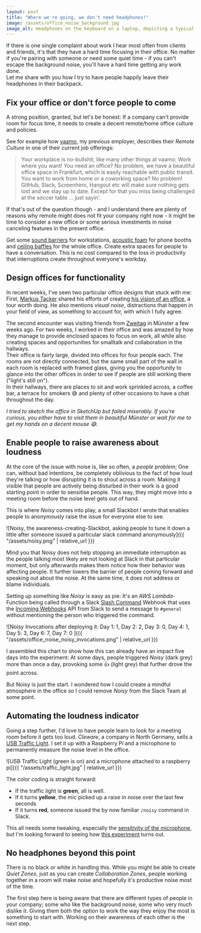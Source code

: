 ```yaml
---
layout: post
title: "Where we're going, we don't need headphones!"
image: /assets/office_noise_background.jpg
image_alt: Headphones on the keyboard on a laptop, depicting a typical way to flee loud environments
---
```


If there is one single complaint about work I hear most often from clients and friends, it's that they have a hard time focusing in their office. No matter if you're pairing with someone or need some quiet time - if you can't escape the background noise, you'll have a hard time getting any work done.  
Let me share with you how I try to have people happily leave their headphones in their backpack.

## Fix your office or don't force people to come

A strong position, granted, but let's be honest: If a company can't provide room for focus time, it needs to create a decent remote/home office culture and policies.

See for example how [vaamo](https://codecraft.vaamo.de/jobs/web-frontend-dev.html), my previous employer, describes their *Remote Culture* in one of their current job offerings:

>Your workplace is no-bullshit, like many other things at vaamo: Work where you want! You need an office? No problem, we have a beautiful office space in Frankfurt, which is easily reachable with public transit. You want to work from home or a coworking space? No problem! GitHub, Slack, Screenhero, Hangout etc will make sure nothing gets lost and we stay up to date. Except for that you miss being challenged at the soccer table … just sayin’.

If that's out of the question though - and I understand there are plenty of reasons why remote might does not fit your company right now - it might be time to consider a new office or some serious investments in noise canceling features in the present office.

Get some [sound barriers](http://www.ikea.com/de/de/catalog/products/70268811/) for workstations, [acoustic foam](https://acousticalsolutions.com/product-category/acoustic-foam/) for phone booths and [ceiling baffles](https://acousticalsolutions.com/product-category/ceiling-treatments/ceiling-sound-baffles/) for the whole office. Create extra spaces for people to have a conversation. This is no cost compared to the loss in productivity that interruptions create throughout everyone's workday.

## Design offices for functionality

In recent weeks, I've seen two particular office designs that stuck with me: First, [Markus Tacker](https://twitter.com/coderbyheart) shared his efforts of creating [his vision of an office](https://coderbyheart.com/office-design-by-an-office-hater/), a tour worth doing. He also mentions *visual noise*, distractions that happen in your field of view, as something to account for, with which I fully agree.

The second encounter was visiting friends from [Zweitag](http://zweitag.de/) in Münster a few weeks ago. For two weeks, I worked in their office and was amazed by how they manage to provide enclosed spaces to focus on work, all while also creating spaces and opportunities for smalltalk and collaboration in the hallways.  
Their office is fairly large, divided into offices for four people each. The rooms are not directly connected, but the same small part of the wall in each room is replaced with framed glass, giving you the opportunity to glance into the other offices in order to see if people are still working there ("light's still on").  
In their hallways, there are places to sit and work sprinkled across, a coffee bar, a terrace for smokers 😅 and plenty of other occasions to have a chat throughout the day.

*I tried to sketch the office in SketchUp but failed miserably. If you're curious, you either have to visit them in beautiful Münster or wait for me to get my hands on a decent mouse 😅.*

## Enable people to raise awareness about loudness

At the core of the issue with noise is, like so often, a *people problem*; One can, without bad intentions, be completely oblivious to the fact of how loud they're talking or how disrupting it is to shout across a room.
Making it visible that people are actively being disturbed in their work is a good starting point in order to sensitise people.
This way, they might move into a meeting room before the noise level gets out of hand.

This is where *Noisy* comes into play, a small Slackbot I wrote that enables people to anonymously raise the issue for everyone else to see.

![Noisy, the awareness-creating-Slackbot, asking people to tune it down a little after someone issued a particular slack command anonymously]({{ "/assets/noisy.png" | relative_url }})

Mind you that Noisy does not help stopping an immediate interruption as the people talking most likely are not looking at Slack in that particular moment, but only afterwards makes them notice how their behavior was affecting people. It further lowers the barrier of people coming forward and speaking out about the noise. At the same time, it does not address or blame individuals.

Setting up something like *Noisy* is easy as pie: It's an *AWS Lambda*-Function being called through a Slack [Slash Command](https://api.slack.com/slash-commands) Webhook that uses the [Incoming Webhooks](https://api.slack.com/incoming-webhooks) API from Slack to send a message to `#general` without mentioning the person who triggered the command.

![Noisy Invocations after deploying it: Day 1: 1, Day 2: 2, Day 3: 0, Day 4: 1, Day 5: 3, Day 6: 7, Day 7: 0 ]({{ "/assets/office_noise_noisy_invocations.png" | relative_url }})

I assembled this chart to show how this can already have an impact five days into the experiment: At some days, people triggered *Noisy* (dark grey) more than once a day, provoking some 👍 (light grey) that further drove the point across.

But Noisy is just the start. I wondered how I could create a mindful atmosphere in the office so I could remove *Noisy* from the Slack Team at some point.

## Automating the loudness indicator

Going a step further, I'd love to have people learn to look for a meeting room before it gets too loud. *Cleware*, a company in North Germany, sells a [USB Traffic Light](http://www.cleware-shop.de/epages/63698188.sf/en_US/?ViewObjectPath=%2FShops%2F63698188%2FProducts%2F42%2FSubProducts%2F42-1). I set it up with a Raspberry Pi and a microphone to permanently measure the noise level in the office.

![USB Traffic Light (green is on) and a microphone attached to a raspberry pi]({{ "/assets/traffic_light.jpg" | relative_url }})

The color coding is straight forward:
- If the traffic light is **green**, all is well.
- If it turns **yellow**, the mic picked up a raise in noise over the last few seconds
- If it turns **red**, someone issued the by now familiar `/noisy` command in Slack.

This all needs some tweaking, especially the [sensitivity of the microphone](https://twitter.com/fdeberle/status/875324353096896512), but I'm looking forward to seeing how [this experiment](https://twitter.com/rradczewski/status/874563225781755904) turns out.

## No headphones beyond this point

There is no black or white in handling this. While you might be able to create *Quiet Zones*, just as you can create *Collaboration Zones*, people working together in a room will make noise and hopefully it's productive noise most of the time.

The first step here is being aware that there are different types of people in your company; some who like the background noise, some who very much dislike it.  Giving them both the option to work the way they enjoy the most is something to start with. Working on their awareness of each other is the next step.
